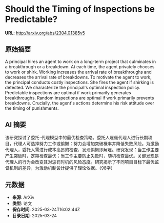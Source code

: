 # Should the Timing of Inspections be Predictable?

**URL**: http://arxiv.org/abs/2304.01385v5

## 原始摘要

A principal hires an agent to work on a long-term project that culminates in
a breakthrough or a breakdown. At each time, the agent privately chooses to
work or shirk. Working increases the arrival rate of breakthroughs and
decreases the arrival rate of breakdowns. To motivate the agent to work, the
principal conducts costly inspections. She fires the agent if shirking is
detected. We characterize the principal's optimal inspection policy.
Predictable inspections are optimal if work primarily generates breakthroughs.
Random inspections are optimal if work primarily prevents breakdowns.
Crucially, the agent's actions determine his risk attitude over the timing of
punishments.


## AI 摘要

该研究探讨了委托-代理模型中的最优检查策略。委托人雇佣代理人进行长期项目，代理人可选择努力工作或偷懒：努力会增加突破概率并降低失败风险。为激励代理人，委托人需进行成本高昂的检查，发现偷懒即解雇。研究发现：当工作主要产生突破时，定期检查最优；当工作主要防止失败时，随机检查最优。关键发现是代理人的行为会改变其对惩罚时机的风险态度。研究揭示了不同项目目标下最优监督机制的差异，为激励机制设计提供了理论依据。（98字）

## 元数据

- **来源**: ArXiv
- **类型**: 论文
- **保存时间**: 2025-03-24T16:02:44Z
- **目录日期**: 2025-03-24
